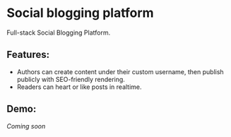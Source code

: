 # Social blogging platform
Full-stack Social Blogging Platform.

## Features:
* Authors can create content under their custom username, then publish publicly with SEO-friendly rendering.
* Readers can heart or like posts in realtime.

## Demo:
*Coming soon*
